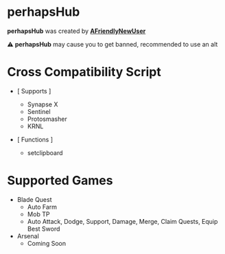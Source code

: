 # perhapsHub

**perhapsHub** was created by **[AFriendlyNewUser](https://v3rmillion.net/member.php?action=profile&uid=1730545)**

:warning: **perhapsHub** may cause you to get banned, recommended to use an alt

# Cross Compatibility Script
  - [ Supports ]
    - Synapse X
    - Sentinel
    - Protosmasher
    - KRNL
  
  - [ Functions ]
    - setclipboard 

# Supported Games
  - Blade Quest
    - Auto Farm
    - Mob TP
    - Auto Attack, Dodge, Support, Damage, Merge, Claim Quests, Equip Best Sword
  - Arsenal
    - Coming Soon
